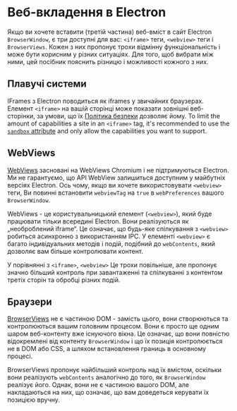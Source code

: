 # Веб-вкладення в Electron

Якщо ви хочете вставити (третій частина) веб-вміст в сайт Electron `BrowserWindow`, є три доступні для вас: `<iframe>` теги, `<webview>` теги і `BrowserViews`. Кожен з них пропонує трохи відмінну функціональність і може бути корисним у різних ситуаціях. Для того, щоб вибрати між ними, цей посібник пояснить різницю і можливості кожного з них.

## Плавучі системи

IFrames з Electron поводиться як iframes у звичайних браузерах. Елемент `<iframe>` на вашій сторінці може показати зовнішні веб-сторінки, за умови, що їх [Політика безпеки](https://developer.mozilla.org/en-US/docs/Web/HTTP/CSP) дозволяє йому. To limit the amount of capabilities a site in an `<iframe>` tag, it's recommended to use the [`sandbox` attribute](https://developer.mozilla.org/en-US/docs/Web/HTML/Element/iframe#attr-sandbox) and only allow the capabilities you want to support.

## WebViews

[WebViews](../api/webview-tag.md) засновані на WebViews Chromium і не підтримуються Electron. Ми не гарантуємо, що API WebView залишиться доступним у майбутніх версіях Electron. Ось чому, якщо ви хочете використовувати `<webview>` теги, Ви повинні встановити `webviewTag` на `true` в `webPreferences` вашого `BrowserWindow`.

WebViews - це користувальницький елемент (`<webview>`), який буде працювати тільки всередині Electron. Вони реалізуються як „необроблений iframe“. Це означає, що будь-яке спілкування з `<webview>` робиться асинхронно з використанням IPC. У елементі `<webview>` є багато індивідуальних методів і подій, подібний до `webContents`, який дозволяє вам більше контролювати контент.

У порівнянні з `<iframe>`, `<webview>` Це трохи повільніше, але пропонує значно більший контроль при завантаженні та спілкуванні з контентом третіх сторін та обробці різних подій.

## Браузери

[BrowserViews](../api/browser-view.md) не є частиною DOM - замість цього, вони створюються та контролюються вашим головним процесом. Вони є просто ще одним шаром веб-контенту вже існуючого вікна. Це означає, що вони повністю відокремлені від контенту `BrowserWindow` і що їх позиція контролюється не в DOM або CSS, а шляхом встановлення границь в основному процесі.

BrowserViews пропонує найбільший контроль над їх вмістом, оскільки вони реалізують `webContents` аналогічно до того, як `BrowserWindow` реалізує його. Однак, вони не є частиною вашого DOM, але накладаються на них, що означає, що вам доведеться керувати їх позицією вручну.
